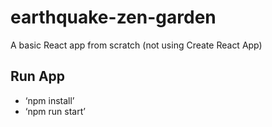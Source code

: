 # earthquake-zen-garden
A basic React app from scratch (not using Create React App)

## Run App
* ‘npm install’
* ‘npm run start’
